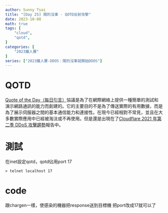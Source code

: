 ```yaml
---
author: Sunny Tsai
title: "[Day 25] 閑的沒事 - QOTD反射攻擊"
date: 2023-10-08
math: true
tags: [
    "cloud",
    "qotd",
]
categories: [
    "2023鐵人賽"
]
series: ["2023鐵人賽-DDOS：閑的沒事就開始DDOS"]
---
```

# QOTD
[Quote of the Day（每日引言）](https://gist.github.com/alphaolomi/51f27912abe699dd5db95cfbc21d1a2d)協議是為了在網際網絡上提供一種簡單的測試和演示網路通訊的能力而創建的。它的主要目的不是為了傳送實際的有用數據，而是為了展示伺服器之間的基本通信能力和連接性。在現今已經相對不常見，並且在大多數實際應用中已經被淘汰或不再使用。但是還是出現在了[Cloudflare 2021 年第二季 DDoS 攻擊趨勢](https://blog.cloudflare.com/zh-tw/ddos-attack-trends-for-2021-q2-zh-tw/)報告中。

# 測試
在inet設定qotd，qotd佔用port 17
```
> telnet localhost 17
```

# code
跟chargen一樣，使感染的機器把response送到目標機
把port改成17就可以了
